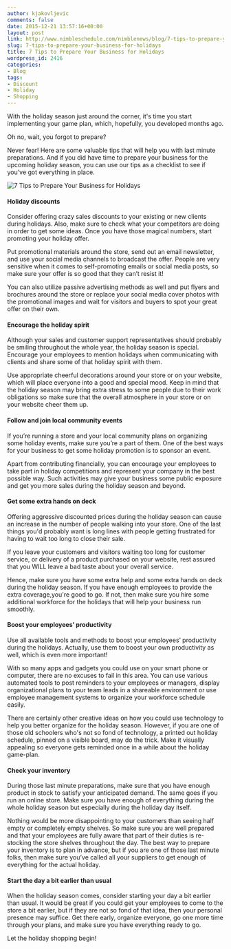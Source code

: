 ```yaml
---
author: kjakovljevic
comments: false
date: 2015-12-21 13:57:16+00:00
layout: post
link: http://www.nimbleschedule.com/nimblenews/blog/7-tips-to-prepare-your-business-for-holidays/
slug: 7-tips-to-prepare-your-business-for-holidays
title: 7 Tips to Prepare Your Business for Holidays
wordpress_id: 2416
categories:
- Blog
tags:
- Discount
- Holiday
- Shopping
---
```


With the holiday season just around the corner, it's time you start implementing your game plan, which, hopefully, you developed months ago. 

Oh no, wait, you forgot to prepare? 

Never fear! Here are some valuable tips that will help you with last minute preparations. And if you did have time to prepare your business for the upcoming holiday season, you can use our tips as a checklist to see if you’ve got everything in place.

![7 Tips to Prepare Your Business for Holidays](http://www.nimbleschedule.com/wp-content/uploads/2015/12/tips-to-prepare-your-business-for-holidays.jpg)  
  
  




#### Holiday discounts


Consider offering crazy sales discounts to your existing or new clients during holidays. Also, make sure to check what your competitors are doing in order to get some ideas. Once you have those magical numbers, start promoting your holiday offer. 

Put promotional materials around the store, send out an email newsletter, and use your social media channels to broadcast the offer. People are very sensitive when it comes to self-promoting emails or social media posts, so make sure your offer is so good that they can’t resist it!

You can also utilize passive advertising methods as well and put flyers and brochures around the store or replace your social media cover photos with the promotional images and wait for visitors and buyers to spot your great offer on their own.



#### Encourage the holiday spirit


Although your sales and customer support representatives should probably be smiling throughout the whole year, the holiday season is special. Encourage your employees to mention holidays when communicating with clients and share some of that holiday spirit with them. 

Use appropriate cheerful decorations around your store or on your website, which will place everyone into a good and special mood. Keep in mind that the holiday season may bring extra stress to some people due to their work obligations so make sure that the overall atmosphere in your store or on your website cheer them up.



#### Follow and join local community events


If you’re running a store and your local community plans on organizing some holiday events, make sure you’re a part of them. One of the best ways for your business to get some holiday promotion is to sponsor an event. 

Apart from contributing financially, you can encourage your employees to take part in holiday competitions and represent your company in the best possible way. Such activities may give your business some public exposure and get you more sales during the holiday season and beyond.



#### Get some extra hands on deck


Offering aggressive discounted prices during the holiday season can cause an increase in the number of people walking into your store. One of the last things you'd probably want is long lines with people getting frustrated for having to wait too long to close their sale. 

If you leave your customers and visitors waiting too long for customer service, or delivery of a product purchased on your website, rest assured that you WILL leave a bad taste about your overall service. 

Hence, make sure you have some extra help and some extra hands on deck during the holiday season. If you have enough employees to provide the extra coverage,you're good to go. If not, then make sure you hire some additional workforce for the holidays that will help your business run smoothly.



#### Boost your employees’ productivity


Use all available tools and methods to boost your employees’ productivity during the holidays. Actually, use them to boost your own productivity as well, which is even more important!

With so many apps and gadgets you could use on your smart phone or computer, there are no excuses to fail in this area. You can use various automated tools to post reminders to your employees or managers, display organizational plans to your team leads in a shareable environment or use employee management systems to organize your workforce schedule easily. 

There are certainly other creative ideas on how you could use technology to help you better organize for the holiday season. However, if you are one of those old schoolers who's not so fond of technology, a printed out holiday schedule, pinned on a visible board, may do the trick. Make it visually appealing so everyone gets reminded once in a while about the holiday game-plan.



#### Check your inventory


During those last minute preparations, make sure that you have enough product in stock to satisfy your anticipated demand. The same goes if you run an online store. Make sure you have enough of everything during the whole holiday season but especially during the holiday day itself. 

Nothing would be more disappointing to your customers than seeing half empty or completely empty shelves. So make sure you are well prepared and that your employees are fully aware that part of their duties is re-stocking the store shelves throughout the day. The best way to prepare your inventory is to plan in advance, but if you are one of those last minute folks, then make sure you’ve called all your suppliers to get enough of everything for the actual holiday.



#### Start the day a bit earlier than usual


When the holiday season comes, consider starting your day a bit earlier than usual. It would be great if you could get your employees to come to the store a bit earlier, but if they are not so fond of that idea, then your personal presence may suffice. Get there early, organize everyone, go one more time through your plans, and make sure you have everything ready to go. 

Let the holiday shopping begin!

